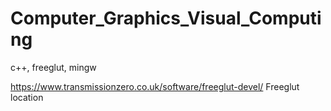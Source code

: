 # Computer_Graphics_Visual_Computing
c++, freeglut, mingw


https://www.transmissionzero.co.uk/software/freeglut-devel/
Freeglut location
